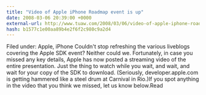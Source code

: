 ```yaml
---
title: "Video of Apple iPhone Roadmap event is up"
date: 2008-03-06 20:39:00 +0000
external-url: http://www.tuaw.com/2008/03/06/video-of-apple-iphone-roadmap-event-is-up/
hash: b1577c1e00aa89b4e2f6f2c980c9a2d4
---
```


Filed under: Apple, iPhone
Couldn't stop refreshing the various liveblogs covering the Apple SDK event? Neither could we. Fortunately, in case you missed any key details, Apple has now posted a streaming video of the entire presentation. Just the thing to watch while you wait, and wait, and wait for your copy of the SDK to download. (Seriously, developer.apple.com is getting hammered like a steel drum at Carnival in Rio.)If you spot anything in the video that you think we missed, let us know below.Read
